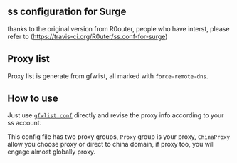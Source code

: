## ss configuration for Surge
thanks to the original version from R0outer, people who have interst, please refer to (https://travis-ci.org/R0uter/ss.conf-for-surge)

## Proxy list 

Proxy list is generate from gfwlist, all marked with `force-remote-dns`.


## How to use

Just use [`gfwlist.conf`](https://github.com/lyl868xyz/surge-ss/raw/master/) directly and revise the proxy info according to your ss account.

This config file has two proxy groups, `Proxy` group is your proxy, `ChinaProxy` allow you choose proxy or direct to china domain, if proxy too, you will engage almost globally proxy.


